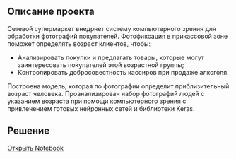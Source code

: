 
## Описание проекта

Сетевой супермаркет внедряет систему компьютерного зрения для обработки фотографий покупателей. Фотофиксация в прикассовой зоне поможет определять возраст клиентов, чтобы:
- Анализировать покупки и предлагать товары, которые могут заинтересовать покупателей этой возрастной группы;
- Контролировать добросовестность кассиров при продаже алкоголя.

Построена модель, которая по фотографии определит приблизительный возраст человека. 
Проанализирован набор фотографий людей с указанием возраста при помощи компьютерного зрения с привлечением готовых нейронных сетей и библиотеки Keras.

## Решение
[Открыть Notebook](./f524969e-4512-42d5-9bb7-925266d8034b.ipynb)
